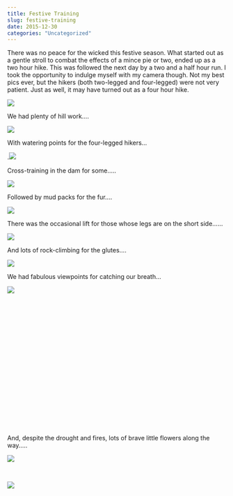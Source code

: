 ```yaml
---
title: Festive Training
slug: festive-training
date: 2015-12-30
categories: "Uncategorized"
---
```


<p>There was no peace for the wicked this festive season. What started out as a gentle stroll to combat the effects of a mince pie or two, ended up as a two hour hike. This was followed the next day by a two and a half hour run. I took the opportunity to indulge myself with my camera though. Not my best pics ever, but the hikers (both two-legged and four-legged) were not very patient. Just as well, it may have turned out as a four hour hike.</p>
<p><img src="http://res.cloudinary.com/dy6grlu8z/image/upload/v1558842005/hnfisrxr3aqiyjhafpoo.jpg"/></p>
<p>We had plenty of hill work….</p>
<p><img src="http://res.cloudinary.com/dy6grlu8z/image/upload/v1558842006/e34whzcfraclg5ecqdo8.jpg"/></p>
<p>With watering points for the four-legged hikers…</p>
<p>.<img src="http://res.cloudinary.com/dy6grlu8z/image/upload/v1558842007/amcsrfuxlcfde1qnudnh.jpg"/></p>
<p>Cross-training in the dam for some…..</p>
<p><img src="http://res.cloudinary.com/dy6grlu8z/image/upload/v1558842009/ovk5moe9rjyplrtoym7x.jpg"/></p>
<p>Followed by mud packs for the fur….</p>
<p><img src="http://res.cloudinary.com/dy6grlu8z/image/upload/v1558842010/rasvqtc7qblm0ojrjsat.jpg"/></p>
<p>There was the occasional lift for those whose legs are on the short side……</p>
<p><img src="http://res.cloudinary.com/dy6grlu8z/image/upload/v1558842011/jyzc27licccosipihec9.jpg"/></p>
<p>And lots of rock-climbing for the glutes….</p>
<p><img src="http://res.cloudinary.com/dy6grlu8z/image/upload/v1558842012/p7j3dtvaluunz4vvgmim.jpg"/></p>
<p>We had fabulous viewpoints for catching our breath…</p>
<p><img src="http://res.cloudinary.com/dy6grlu8z/image/upload/v1558842013/seq5m54scrdvys8ejdal.jpg"/></p>
<p> </p>
<p> </p>
<p> </p>
<p> </p>
<p> </p>
<p> </p>
<p> </p>
<p> </p>
<p> </p>
<p> </p>
<p>And, despite the drought and fires, lots of brave little flowers along the way…..</p>
<p><img src="http://res.cloudinary.com/dy6grlu8z/image/upload/v1558842014/l45e7y91ukiunzn3q5oz.jpg"/></p>
<p> </p>
<p><img src="http://res.cloudinary.com/dy6grlu8z/image/upload/v1558842015/dntv0h5awcqrixp32rto.jpg"/></p>







